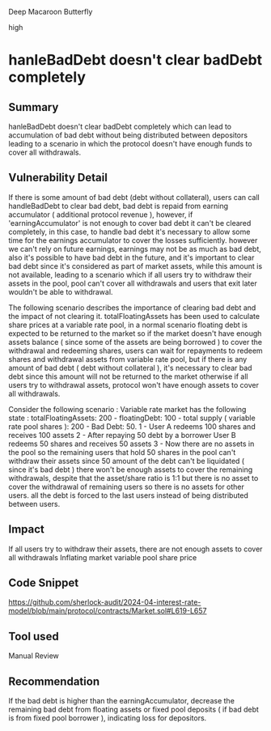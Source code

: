 Deep Macaroon Butterfly

high

# hanleBadDebt doesn't clear badDebt completely

## Summary
hanleBadDebt doesn't clear badDebt completely which can lead to accumulation of bad debt without being distributed between depositors leading to a scenario in which the protocol doesn't have enough funds to cover all withdrawals.
## Vulnerability Detail
If there is some amount of bad debt (debt without collateral), users can call handleBadDebt to clear bad debt, bad debt is repaid from earning accumulator ( additional protocol revenue ), however, if 'earningAccumulator' is not enough to cover bad debt it can't be cleared completely, in this case, to handle bad debt it's necessary to allow some time for the earnings accumulator to cover the losses sufficiently. however we can't rely on future earnings, earnings may not be as much as bad debt, also it's possible to have bad debt in the future, and it's important to clear bad debt since it's considered as part of market assets, while this amount is not available, leading to a scenario which if all users try to withdraw their assets in the pool, pool can't cover all withdrawals and users that exit later wouldn't be able to withdrawal. 

The following scenario describes the importance of clearing bad debt and the impact of not clearing it.
totalFloatingAssets has been used to calculate share prices at a variable rate pool, in a normal scenario floating debt is expected to be returned to the market so if the market doesn't have enough assets balance ( since some of the assets are being borrowed ) to cover the withdrawal and redeeming shares, users can wait for repayments to redeem shares and withdrawal assets from variable rate pool, but if there is any amount of bad debt ( debt without collateral ),  it's necessary to clear bad debt since this amount will not be returned to the market otherwise if all users try to withdrawal assets, protocol won't have enough assets to cover all withdrawals.

 Consider the following scenario : 
Variable rate market has the following state : totalFloatingAssets: 200 - floatingDebt: 100 - total supply ( variable rate pool shares ): 200 - Bad Debt: 50.
1 - User A redeems 100 shares and receives 100 assets 
2 - After repaying 50 debt by a borrower User B redeems 50 shares and receives 50 assets 
3 - Now there are no assets in the pool so the remaining users that hold 50 shares in the pool can't withdraw their assets
 since 50 amount of the debt can't be liquidated ( since it's bad debt ) there won't be enough assets to cover the remaining withdrawals, despite that the asset/share ratio is 1:1 but there is no asset to cover the withdrawal of remaining users so there is no assets for other users.
all the debt is forced to the last users instead of being distributed between users. 
## Impact
If all users try to withdraw their assets, there are not enough assets to cover all withdrawals 
Inflating market variable pool share price
## Code Snippet
https://github.com/sherlock-audit/2024-04-interest-rate-model/blob/main/protocol/contracts/Market.sol#L619-L657
## Tool used

Manual Review

## Recommendation
If the bad debt is higher than the earningAccumulator, decrease the remaining bad debt from floating assets or fixed pool deposits ( if bad debt is from fixed pool borrower ), indicating loss for depositors.